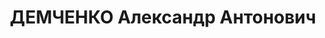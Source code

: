 ---
title: ДЕМЧЕНКО Александр Антонович
description: "Род. в 1888, Оренбургская обл., Сольилецкий р-н, пос. Перовский, русский,\
  \ обр.: низшее, член ВКП(б). Проживал: Москва, ул. Белинского, д. 5, кв. 26. Начальник\
  \ отдела снабжения завода № 171 Наркомата оборонной промышленности СССР \n  Арестован\
  \ 29.09.1937. Обв. в к.-р. террористической деятельности. Приговор: ВК ВС СССР,\
  \ 03.11.1937 – ВМН. Расстрелян 03.11.1937, г.Москва. \n  Реабилитирован ВК ВС СССР\
  \ 08.12.1956"
---
